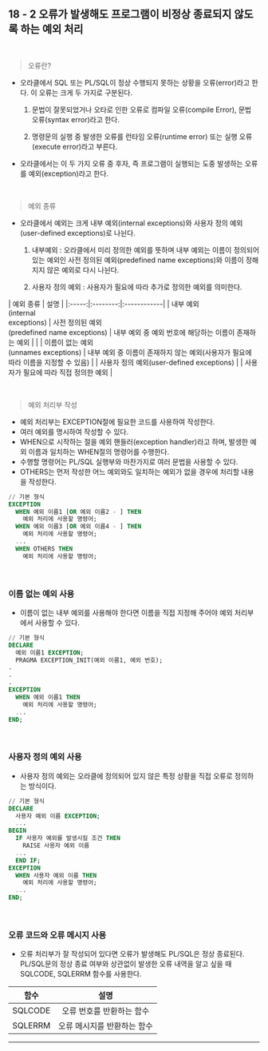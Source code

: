## 18 - 2 오류가 발생해도 프로그램이 비정상 종료되지 않도록 하는 예외 처리
<br/>

> 오류란?

- 오라클에서 SQL 또는 PL/SQL이 정상 수행되지 못하는 상황을 오류(error)라고 한다. 이 오류는 크게 두 가지로 구분된다.
  
  1. 문법이 잘못되었거나 오타로 인한 오류로 컴파일 오류(compile Error), 문법 오류(syntax error)라고 한다.

  2. 명령문의 실행 중 발생한 오류를 런타임 오류(runtime error) 또는 실행 오류(execute error)라고 부른다.
  
- 오라클에서는 이 두 가지 오류 중 후자, 즉 프로그램이 실행되는 도중 발생하는 오류를 예외(exception)라고 한다.

<br/>

> 예외 종류

- 오라클에서 예외는 크게 내부 예외(internal exceptions)와 사용자 정의 예외(user-defined exceptions)로 나뉜다.

  1. 내부예외 : 오라클에서 미리 정의한 예외를 뜻하며 내부 예외는 이름이 정의되어 있는 예외인 사전 정의된 예외(predefined name exceptions)와 이름이 정해지지 않은 예외로 다시 나뉜다.
  
  2. 사용자 정의 예외 : 사용자가 필요에 따라 추가로 정의한 예외를 의미한다.
  
| 예외 종류 | 설명 | 
|:-----:|:--------:|:------------|
| 내부 예외<br/> (internal<br/> exceptions) | 사전 정의된 예외<br/> (predefined name exceptions) | 내부 예외 중 예외 번호에 해당하는 이름이 존재하는 예외 |
| | 이름이 없는 예외<br/> (unnames exceptions) | 내부 예외 중 이름이 존재하지 않는 예외(사용자가 필요에 따라 이름을 지정할 수 있음) |
| 사용자 정의 예외(user-defined exceptions) | | 사용자가 필요에 따라 직접 정의한 예외 |

<br/>

> 예외 처리부 작성

- 예외 처리부는 EXCEPTION절에 필요한 코드를 사용하여 작성한다.
- 여러 예외를 명시하여 작성할 수 있다.
- WHEN으로 시작하는 절을 예외 핸들러(exception handler)라고 하며, 발생한 예외 이름과 일치하는 WHEN절의 명령어를 수행한다.
- 수행할 명령어는 PL/SQL 실행부와 마찬가지로 여러 문법을 사용할 수 있다.
- OTHERS는 먼저 작성한 어느 예외와도 일치하는 예외가 없을 경우에 처리할 내용을 작성한다.

```sql
// 기본 형식
EXCEPTION
  WHEN 예외 이름1 [OR 예외 이름2 - ] THEN
    예외 처리에 사용할 명령어;
  WHEN 예외 이름3 [OR 예외 이름4 - ] THEN
    예외 처리에 사용할 명령어;
  ...
  WHEN OTHERS THEN
    예외 처리에 사용할 명렁어;
```

<br/>

### 이름 없는 예외 사용

- 이름이 없는 내부 예외를 사용해야 한다면 이름을 직접 지정해 주어야 예외 처리부에서 사용할 수 있다.

```sql
// 기본 형식
DECLARE
  예외 이름1 EXCEPTION;
  PRAGMA EXCEPTION_INIT(예외 이름1, 예외 번호);
.
.
.
EXCEPTION
  WHEN 예외 이름1 THEN
    예외 처리에 사용할 명령어;
  ...
END;
```

<br/>

### 사용자 정의 예외 사용

- 사용자 정의 예외는 오라클에 정의되어 있지 않은 특정 상황을 직접 오류로 정의하는 방식이다.

```sql
// 기본 형식
DECLARE
  사용자 예외 이름 EXCEPTION;
  ...
BEGIN
  IF 사용자 예외를 발생시킬 조건 THEN
    RAISE 사용자 예외 이름
  ...
  END IF;
EXCEPTION
  WHEN 사용자 예외 이름 THEN
    예외 처리에 사용할 명령어;
  ...
END;
```

<br/>

### 오류 코드와 오류 메시지 사용

- 오류 처리부가 잘 작성되어 있다면 오류가 발생해도 PL/SQL은 정상 종료된다. PL/SQL문의 정상 종료 여부와 상관없이 발생한 오류 내역을 알고 싶을 때 SQLCODE, SQLERRM 함수를 사용한다.

| 함수 | 설명 |
|:----:|:----:|
| SQLCODE | 오류 번호를 반환하는 함수 |
| SQLERRM | 오류 메시지를 반환하는 함수 |

---
